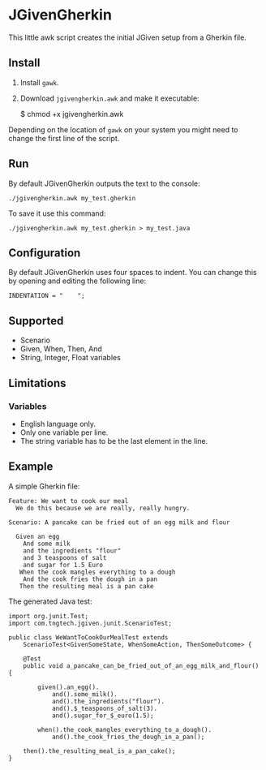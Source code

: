 # JGivenGherkin

This little awk script creates the initial JGiven setup from a Gherkin file.

## Install

1. Install `gawk`.

2. Download `jgivengherkin.awk` and make it executable:

      $ chmod +x jgivengherkin.awk

Depending on the location of `gawk` on your system you might need to change the first line of the script.

## Run

By default JGivenGherkin outputs the text to the console:

    ./jgivengherkin.awk my_test.gherkin

To save it use this command:

    ./jgivengherkin.awk my_test.gherkin > my_test.java

## Configuration

By default JGivenGherkin uses four spaces to indent. You can change this by opening and editing the following line:

    INDENTATION = "    ";

## Supported

- Scenario
- Given, When, Then, And
- String, Integer, Float variables

## Limitations

### Variables

- English language only.
- Only one variable per line.
- The string variable has to be the last element in the line.

## Example

A simple Gherkin file:

    Feature: We want to cook our meal
      We do this because we are really, really hungry.

    Scenario: A pancake can be fried out of an egg milk and flour

      Given an egg
        And some milk
        and the ingredients "flour"
        and 3 teaspoons of salt
        and sugar for 1.5 Euro
       When the cook mangles everything to a dough
        And the cook fries the dough in a pan
       Then the resulting meal is a pan cake

The generated Java test:

    import org.junit.Test;
    import com.tngtech.jgiven.junit.ScenarioTest;

    public class WeWantToCookOurMealTest extends
        ScenarioTest<GivenSomeState, WhenSomeAction, ThenSomeOutcome> {

        @Test
        public void a_pancake_can_be_fried_out_of_an_egg_milk_and_flour() {

            given().an_egg().
                and().some_milk().
                and().the_ingredients("flour").
                and().$_teaspoons_of_salt(3).
                and().sugar_for_$_euro(1.5);

            when().the_cook_mangles_everything_to_a_dough().
                and().the_cook_fries_the_dough_in_a_pan();

        then().the_resulting_meal_is_a_pan_cake();
    }
